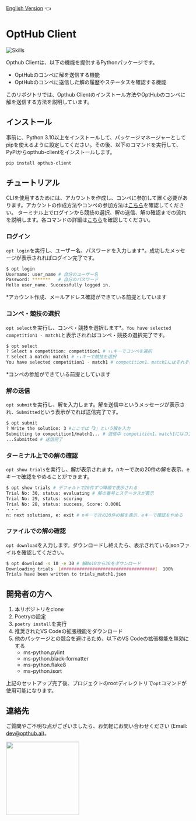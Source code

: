 [English Version](https://github.com/opthub-org/opthub-client) 👈

# OptHub Client

![Skills](https://skillicons.dev/icons?i=py,graphql,docker,vscode,github)

Opthub Clientは、以下の機能を提供するPythonパッケージです。

- OptHubのコンペに解を送信する機能
- OptHubのコンペに送信した解の履歴やステータスを確認する機能

このリポジトリでは、Opthub Clientのインストール方法やOptHubのコンペに解を送信する方法を説明しています。

## インストール

事前に、Python 3.10以上をインストールして、パッケージマネージャーとしてpipを使えるように設定してください。その後、以下のコマンドを実行して、PyPIからopthub-clientをインストールします。

```bash
pip install opthub-client
```

## チュートリアル

<!-- ここを変更する際にはnotionのチュートリアルも変更する必要あり -->
CLIを使用するためには、アカウントを作成し、コンペに参加して置く必要があります。アカウントの作成方法やコンペの参加方法は[こちら](https://opthub.notion.site/1b96e2f4e9424db0934f297ee0351403?pvs=4)を確認してください。
ターミナル上でログインから競技の選択、解の送信、解の確認までの流れを説明します。各コマンドの詳細は[こちら](https://opthub.notion.site/OptHub-Client-1fec52032bca4cdda14d5a28c0028952?pvs=4)を確認してください。

### ログイン

`opt login`を実行し、ユーザー名、パスワードを入力します*。成功したメッセージが表示されればログイン完了です。
```bash
$ opt login
Username: user_name # 自分のユーザー名
Password: *******   # 自分のパスワード
Hello user_name. Successfully logged in.
```
\*アカウント作成、メールアドレス確認ができている前提としています

### コンペ・競技の選択

`opt select`を実行し、コンペ・競技を選択します*。`You have selected competition1 - match1`と表示されればコンペ・競技の選択完了です。
```bash
$ opt select
? Select a competition: competition1 # ↑↓キーでコンペを選択
? Select a match: match1 # ↑↓キーで競技を選択
You have selected competition1 - match1 # competition1、match1にはそれぞれコンペ名、競技名が入る
```
\*コンペの参加ができている前提としています

### 解の送信

`opt submit`を実行し、解を入力します。解を送信中というメッセージが表示され、`Submitted`という表示がでれば送信完了です。

```bash
$ opt submit
? Write the solution: 3 #ここでは「3」という解を入力 
Submitting to competition1/match1... # 送信中 competition1、match1にはコンペ名、競技名が表示されている
...Submitted # 送信完了
```

### ターミナル上での解の確認

`opt show trials`を実行し、解が表示されます。nキーで次の20件の解を表示、eキーで確認をやめることができます。
```bash
$ opt show trials # デフォルトで20件ずつ降順で表示される
Trial No: 30, status: evaluating # 解の番号とステータスが表示
Trial No: 29, status: scoring
Trial No: 28, status: success, Score: 0.0001
・・・
n: next solutions, e: exit # nキーで次の20件の解を表示、eキーで確認をやめる
```

### ファイルでの解の確認

`opt download`を入力します。ダウンロードし終えたら、表示されているjsonファイルを確認してください。

```bash
$ opt download -s 10 -e 30 # 解No10から30をダウンロード
Downloading trials  [####################################]  100%
Trials have been written to trials_match1.json 
```

## 開発者の方へ
1. 本リポジトリをclone
2. Poetryの設定
3. `poetry install`を実行
4. 推奨されたVS Codeの拡張機能をダウンロード
5. 他のパッケージとの競合を避けるため、以下のVS Codeの拡張機能を無効にする
    - ms-python.pylint
    - ms-python.black-formatter
    - ms-python.flake8
    - ms-python.isort

上記のセットアップ完了後、プロジェクトのrootディレクトリで`opt`コマンドが使用可能になります。

## 連絡先 <a id="Contact"></a>

ご質問やご不明な点がございましたら、お気軽にお問い合わせください (Email: dev@opthub.ai)。

<img src="https://opthub.ai/assets/images/logo.svg" width="200">

